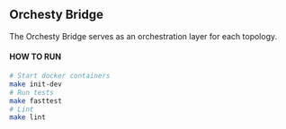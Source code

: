 ## Orchesty Bridge

The Orchesty Bridge serves as an orchestration layer for each topology.

#### HOW TO RUN

```bash
# Start docker containers
make init-dev
# Run tests
make fasttest
# Lint
make lint
```
